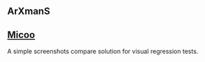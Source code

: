 ArXmanS
--

## [Micoo](https://arxman.com/micoo/)
A simple screenshots compare solution for visual regression tests.

